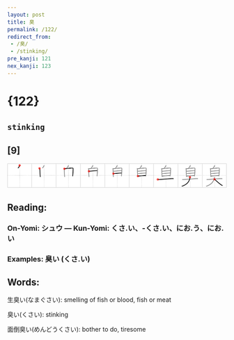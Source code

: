 ```yaml
---
layout: post
title: 臭
permalink: /122/
redirect_from:
 - /臭/
 - /stinking/
pre_kanji: 121
nex_kanji: 123
---
```


# {122}

## `stinking`

## [9]

<div class="stroke"><img src="../images/E887AD.png" /></div>

## Reading:

### On-Yomi: シュウ &mdash; Kun-Yomi: くさ.い、-くさ.い、にお.う、にお.い

### Examples: 臭い (くさ.い)

## Words:

生臭い(なまぐさい): smelling of fish or blood, fish or meat

臭い(くさい): stinking

面倒臭い(めんどうくさい): bother to do, tiresome
